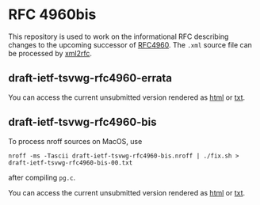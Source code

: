 # RFC 4960bis
This repository is used to work on the informational RFC describing
changes to the upcoming successor of [RFC4960](https://tools.ietf.org/html/rfc4960).
The `.xml` source file can be processed by [xml2rfc](https://xml2rfc.tools.ietf.org).

## draft-ietf-tsvwg-rfc4960-errata

You can access the current unsubmitted version rendered as [html](https://xml2rfc.tools.ietf.org/cgi-bin/xml2rfc.cgi?input=&url=https%3A%2F%2Fraw.githubusercontent.com%2Fsctplab%2Frfc4960bis%2Fmaster%2Fdraft-ietf-tsvwg-rfc4960-errata.xml&modeAsFormat=html%2Fascii&type=towindow&Submit=Submit) or [txt](https://xml2rfc.tools.ietf.org/cgi-bin/xml2rfc.cgi?input=&url=https%3A%2F%2Fraw.githubusercontent.com%2Fsctplab%2Frfc4960bis%2Fmaster%2Fdraft-ietf-tsvwg-rfc4960-errata.xml&modeAsFormat=txt%2Fascii&type=towindow&Submit=Submit).

## draft-ietf-tsvwg-rfc4960-bis

To process nroff sources on MacOS, use
```
nroff -ms -Tascii draft-ietf-tsvwg-rfc4960-bis.nroff | ./fix.sh > draft-ietf-tsvwg-rfc4960-bis-00.txt
```
after compiling `pg.c`.

You can access the current unsubmitted version rendered as [html](https://xml2rfc.tools.ietf.org/cgi-bin/xml2rfc.cgi?input=&url=https%3A%2F%2Fraw.githubusercontent.com%2Fsctplab%2Frfc4960bis%2Fmaster%2Fdraft-ietf-tsvwg-rfc4960-bis.xml&modeAsFormat=html%2Fascii&type=towindow&Submit=Submit) or [txt](https://xml2rfc.tools.ietf.org/cgi-bin/xml2rfc.cgi?input=&url=https%3A%2F%2Fraw.githubusercontent.com%2Fsctplab%2Frfc4960bis%2Fmaster%2Fdraft-ietf-tsvwg-rfc4960-bis.xml&modeAsFormat=txt%2Fascii&type=towindow&Submit=Submit).
